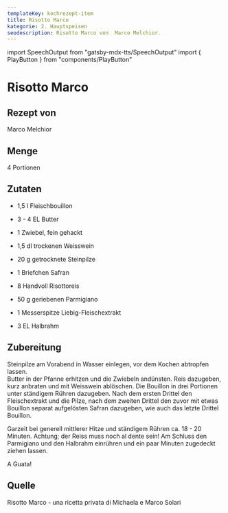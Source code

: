 ```yaml
---
templateKey: kochrezept-item
title: Risotto Marco
kategorie: 2. Hauptspeisen
seodescription: Risotto Marco von  Marco Melchior.
---
```

import SpeechOutput from "gatsby-mdx-tts/SpeechOutput"
import { PlayButton } from "components/PlayButton"

<SpeechOutput id="kochrezept-marco-melchior-risotto-marco" customPlayButton={PlayButton}>

# Risotto Marco

## Rezept von

Marco Melchior

## Menge

4 Portionen


## Zutaten

* 1,5 l Fleischbouillon 
* 3 - 4 EL Butter 
* 1 Zwiebel, fein gehackt 

* 1,5 dl trockenen Weisswein 
* 20 g getrocknete Steinpilze 
* 1 Briefchen Safran 
* 8 Handvoll Risottoreis 
* 50 g geriebenen Parmigiano 
* 1 Messerspitze Liebig-Fleischextrakt 
* 3 EL Halbrahm 

## Zubereitung

Steinpilze am Vorabend in Wasser einlegen, vor dem Kochen abtropfen lassen.  
Butter in der Pfanne erhitzen und die Zwiebeln andünsten. Reis dazugeben, kurz anbraten und mit Weisswein ablöschen. Die Bouillon in drei Portionen unter ständigem Rühren dazugeben. Nach dem ersten Drittel den Fleischextrakt und die Pilze, nach dem zweiten Drittel den zuvor mit etwas Bouillon separat aufgelösten Safran dazugeben, wie auch das letzte Drittel Bouillon. 

Garzeit bei generell mittlerer Hitze und ständigem Rühren ca. 18 - 20 Minuten. Achtung; der Reiss muss noch al dente sein! Am Schluss den Parmigiano und den Halbrahm einrühren und ein paar Minuten zugedeckt ziehen lassen. 

A Guata! 

## Quelle

Risotto Marco - una ricetta privata di Michaela e Marco Solari
</SpeechOutput>